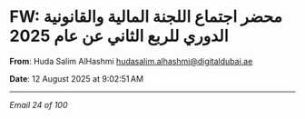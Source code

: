 # FW: محضر اجتماع اللجنة المالية والقانونية الدوري للربع الثاني عن عام 2025

**From**: Huda Salim AlHashmi <hudasalim.alhashmi@digitaldubai.ae>

**Date**: 12 August 2025 at 9:02:51 AM

---

*Email 24 of 100*
